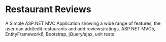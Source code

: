 # Restaurant Reviews
A Simple ASP.NET MVC Application showing a wide range of features, the user can add/edit restaurants and add reviews/ratings.
ASP.NET MVC5, EntityFramework6, Bootstrap, jQuery/ajax, unit tests


